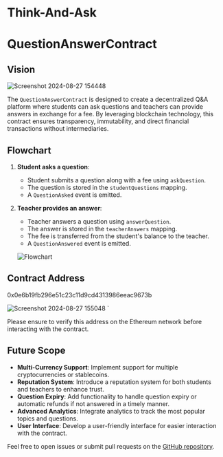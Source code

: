 # Think-And-Ask
# QuestionAnswerContract

## Vision
![Screenshot 2024-08-27 154448](https://github.com/user-attachments/assets/0d4cd103-ac8b-4fe0-a935-31c1c2be7aef)

The `QuestionAnswerContract` is designed to create a decentralized Q&A platform where students can ask questions and teachers can provide answers in exchange for a fee. By leveraging blockchain technology, this contract ensures transparency, immutability, and direct financial transactions without intermediaries.

## Flowchart

1. **Student asks a question**:
   - Student submits a question along with a fee using `askQuestion`.
   - The question is stored in the `studentQuestions` mapping.
   - A `QuestionAsked` event is emitted.

2. **Teacher provides an answer**:
   - Teacher answers a question using `answerQuestion`.
   - The answer is stored in the `teacherAnswers` mapping.
   - The fee is transferred from the student's balance to the teacher.
   - A `QuestionAnswered` event is emitted.

   ![Flowchart](link-to-flowchart-image)

## Contract Address
0x0e6b19fb296e51c23c11d9cd4313986eeac9673b

![Screenshot 2024-08-27 155048](https://github.com/user-attachments/assets/766fb2bf-b54c-4c06-9194-8edeb97f6d26)
`

Please ensure to verify this address on the Ethereum network before interacting with the contract.

## Future Scope

- **Multi-Currency Support**: Implement support for multiple cryptocurrencies or stablecoins.
- **Reputation System**: Introduce a reputation system for both students and teachers to enhance trust.
- **Question Expiry**: Add functionality to handle question expiry or automatic refunds if not answered in a timely manner.
- **Advanced Analytics**: Integrate analytics to track the most popular topics and questions.
- **User Interface**: Develop a user-friendly interface for easier interaction with the contract.

Feel free to open issues or submit pull requests on the [GitHub repository](link-to-repository).
